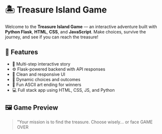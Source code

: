 # 🏝️ Treasure Island Game

Welcome to the **Treasure Island Game** — an interactive adventure built with **Python Flask**, **HTML**, **CSS**, and **JavaScript**. Make choices, survive the journey, and see if you can reach the treasure!

## 🚀 Features

- 🌟 Multi-step interactive story
- ⚙️ Flask-powered backend with API responses
- 🎨 Clean and responsive UI
- 🧠 Dynamic choices and outcomes
- 📜 Fun ASCII art ending for winners
- 💻 Full stack app using HTML, CSS, JS, and Python

## 🖼️ Game Preview

> "Your mission is to find the treasure. Choose wisely... or face GAME OVER
